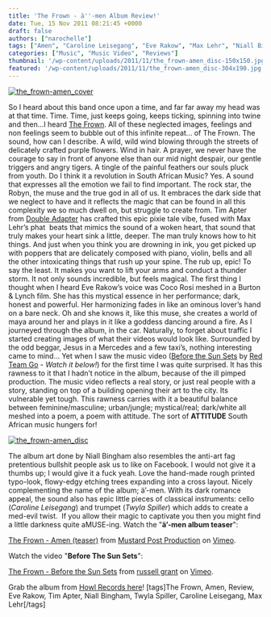 ```yaml
---
title: 'The Frown - ä''-men Album Review!'
date: Tue, 15 Nov 2011 08:21:45 +0000
draft: false
authors: ["narochelle"]
tags: ["Amen", "Caroline Leisegang", "Eve Rakow", "Max Lehr", "Niall Bingham", "review", "The Frown", "Tim Apter", "Twyla Spiller"]
categories: ["Music", "Music Video", "Reviews"]
thumbnail: '/wp-content/uploads/2011/11/the_frown-amen_disc-150x150.jpg'
featured: '/wp-content/uploads/2011/11/the_frown-amen_disc-304x190.jpg'
---
```


[![](/wp-content/uploads/2011/11/the_frown-amen_cover-1024x908.jpg "the_frown-amen_cover")](/wp-content/uploads/2011/11/the_frown-amen_cover.jpg)

So I heard about this band once upon a time, and far far away my head was at that time. Time. Time, just keeps going, keeps ticking, spinning into twine and then...I heard [The Frown](https://www.facebook.com/thefrownmusic "The Frown"). All of these neglected images, feelings and non feelings seem to bubble out of this infinite repeat... of The Frown. The sound, how can I describe. A wild, wild wind blowing through the streets of delicately crafted purple flowers. Wind in hair. A prayer, we never have the courage to say in front of anyone else than our mid night despair, our gentle triggers and angry tigers. A tingle of the painful feathers our souls pluck from youth. Do I think it a revolution in South African Music? Yes. A sound that expresses all the emotion we fail to find important. The rock star, the Robyn, the muse and the true god in all of us. It embraces the dark side that we neglect to have and it reflects the magic that can be found in all this complexity we so much dwell on, but struggle to create from. Tim Apter from [Double Adapter](https://www.facebook.com/thisisdoubleadapter "Double Adapter") has crafted this epic pixie tale vibe, fused with Max Lehr’s phat  beats that mimics the sound of a woken heart, that sound that truly makes your heart sink a little, deeper. The man truly knows how to hit things. And just when you think you are drowning in ink, you get picked up with poppers that are delicately composed with piano, violin, bells and all the other intoxicating things that rush up your spine. The rub up, epic! To say the least. It makes you want to lift your arms and conduct a thunder storm. It not only sounds incredible, but feels magical. The first thing I thought when I heard Eve Rakow’s voice was Coco Rosi meshed in a Burton & Lynch film. She has this mystical essence in her performance; dark, honest and powerful. Her harmonizing fades in like an ominous lover’s hand on a bare neck. Oh and she knows it, like this muse, she creates a world of maya around her and plays in it like a goddess dancing around a fire. As I journeyed through the album, in the car. Naturally, to forget about traffic I started creating images of what their videos would look like. Surrounded by the odd beggar, Jesus in a Mercedes and a few taxi’s, nothing interesting came to mind... Yet when I saw the music video ([Before the Sun Sets](http://vimeo.com/11332897 "Before The Sun Sets") by [Red Team Go](http://www.redteamgo.com/ "Red Team Go") - _Watch it below!_) for the first time I was quite surprised. It has this rawness to it that I hadn’t notice in the album, because of the ill pimped production. The music video reflects a real story, or just real people with a story, standing on top of a building opening their art to the city. Its vulnerable yet tough. This rawness carries with it a beautiful balance between feminine/masculine; urban/jungle; mystical/real; dark/white all meshed into a poem, a poem with attitude. The sort of **ATTITUDE** South African music hungers for!

[![](/wp-content/uploads/2011/11/the_frown-amen_disc.jpg "the_frown-amen_disc")](/wp-content/uploads/2011/11/the_frown-amen_disc.jpg)

The album art done by Niall Bingham also resembles the anti-art fag pretentious bullshit people ask us to like on Facebook. I would not give it a thumbs up; I would give it a fuck yeah. Love the hand-made rough printed typo-look, flowy-edgy etching trees expanding into a cross layout. Nicely complementing the name of the album; ä’-men. With its dark romance appeal, the sound also has epic little pieces of classical instruments: cello (_Caroline Leisegang_) and trumpet (_Twyla Spiller_) which adds to create a med-evil twist.  If you allow their magic to captivate you then you might find a little darkness quite aMUSE-ing. Watch the "**ä’-men album teaser**":

[The Frown - Amen (teaser)](/21397483) from [Mustard Post Production](/user3601243) on [Vimeo](/).

Watch the video "**Before The Sun Sets**":

[The Frown - Before the Sun Sets](http://vimeo.com/11332897) from [russell grant](http://vimeo.com/redteamgo) on [Vimeo](http://vimeo.com).

Grab the album from [Howl Records here](http://howl.wolves.co.za/?cat=6)! \[tags\]The Frown, Amen, Review, Eve Rakow, Tim Apter, Niall Bingham, Twyla Spiller, Caroline Leisegang, Max Lehr\[/tags\]